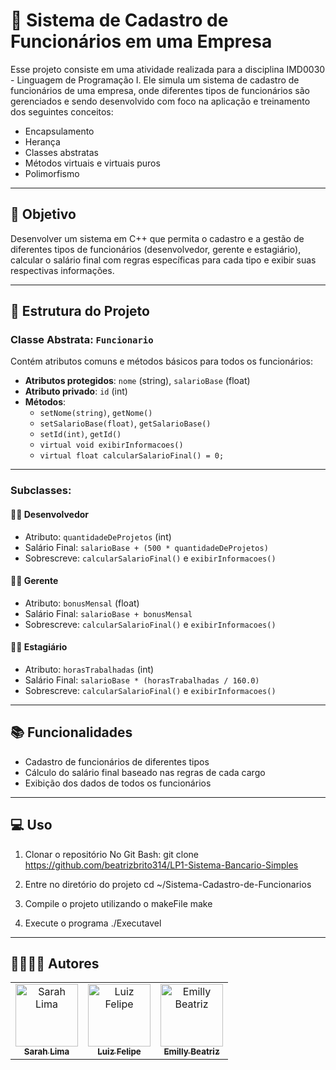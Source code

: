 # 👥 Sistema de Cadastro de Funcionários em uma Empresa

Esse projeto consiste em uma atividade realizada para a disciplina IMD0030 - Linguagem de Programação I. Ele simula um sistema de cadastro de funcionários de uma empresa, onde diferentes tipos de funcionários são gerenciados e sendo desenvolvido com foco na aplicação e treinamento dos seguintes conceitos:

- Encapsulamento  
- Herança  
- Classes abstratas  
- Métodos virtuais e virtuais puros  
- Polimorfismo  

---

## 🎯 Objetivo

Desenvolver um sistema em C++ que permita o cadastro e a gestão de diferentes tipos de funcionários (desenvolvedor, gerente e estagiário), calcular o salário final com regras específicas para cada tipo e exibir suas respectivas informações.

---

## 📁 Estrutura do Projeto

### Classe Abstrata: `Funcionario`

Contém atributos comuns e métodos básicos para todos os funcionários:

- **Atributos protegidos**: `nome` (string), `salarioBase` (float)  
- **Atributo privado**: `id` (int)  
- **Métodos**:  
  - `setNome(string)`, `getNome()`  
  - `setSalarioBase(float)`, `getSalarioBase()`  
  - `setId(int)`, `getId()`  
  - `virtual void exibirInformacoes()`  
  - `virtual float calcularSalarioFinal() = 0;`

---

### Subclasses:

#### 👨‍💻 Desenvolvedor

- Atributo: `quantidadeDeProjetos` (int)  
- Salário Final: `salarioBase + (500 * quantidadeDeProjetos)`  
- Sobrescreve: `calcularSalarioFinal()` e `exibirInformacoes()`

#### 👩‍💼 Gerente

- Atributo: `bonusMensal` (float)  
- Salário Final: `salarioBase + bonusMensal`  
- Sobrescreve: `calcularSalarioFinal()` e `exibirInformacoes()`

#### 👨‍🎓 Estagiário

- Atributo: `horasTrabalhadas` (int)  
- Salário Final: `salarioBase * (horasTrabalhadas / 160.0)`  
- Sobrescreve: `calcularSalarioFinal()` e `exibirInformacoes()`

---

## 📚 Funcionalidades

- Cadastro de funcionários de diferentes tipos
- Cálculo do salário final baseado nas regras de cada cargo
- Exibição dos dados de todos os funcionários

---

## 💻 Uso

1. Clonar o repositório
No Git Bash: git clone https://github.com/beatrizbrito314/LP1-Sistema-Bancario-Simples

2. Entre no diretório do projeto
cd ~/Sistema-Cadastro-de-Funcionarios 

3. Compile o projeto utilizando o makeFile
make

4. Execute o programa
./Executavel

---

## 👩‍💻👨‍💻 Autores

<table>
  <tr>
    <td align="center">
      <a href="https://github.com/heyitssarah">
        <img src="https://github.com/heyitssarah.png" width="100px;" alt="Sarah Lima"/>
        <br />
        <sub><b>Sarah Lima</b></sub>
      </a>
    </td>
    <td align="center">
      <a href="https://github.com/luzdrik">
        <img src="https://github.com/luzdrik.png" width="100px;" alt="Luiz Felipe"/>
        <br />
        <sub><b>Luiz Felipe</b></sub>
      </a>
    </td>
    <td align="center">
      <a href="https://github.com/beatrizbrito314">
        <img src="https://github.com/beatrizbrito314.png" width="100px;" alt="Emilly Beatriz"/>
        <br />
        <sub><b>Emilly Beatriz</b></sub>
      </a>
    </td>
  </tr>
</table>

